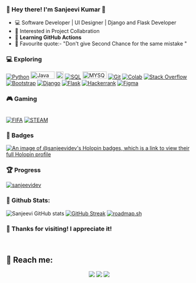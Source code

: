 ### 👋 Hey there! I'm Sanjeevi Kumar 🚀

- 💻 Software Developer | UI Designer | Django and Flask Developer 
- 👯 Interested in Project Collabration
- 🎯 **Learning GitHub Actions**
- 🎉 Favourite quote:- "Don't give Second Chance for the same mistake "

### 💻 Exploring
<p>
    <a href="https://github.com/search?q=user%3ADenverCoder1+is%3Arepo+language%3Apython"><img alt="Python" src="https://img.shields.io/badge/Python%20-%2314354C.svg?logo=python&logoColor=white"></a>
    <a href="https://github.com/search?q=user%3ADenverCoder1+is%3Arepo+language%3Ajava"><img alt="Java" src="https://img.shields.io/badge/Java-ED8B00?style=for-the-badge&logo=openjdk&logoColor=white" height="20px" width="65px"></a>
    <a href="https://github.com/search?q=user%3ADenverCoder1+is%3Arepo+language%3Ago"><img alt="Go" src="https://img.shields.io/badge/Go-00ADD8?style=for-the-badge&logo=go&logoColor=white" height="20px" ></a>
    <a href="https://github.com/search?q=user%3ADenverCoder1+is%3Arepo+language%3Asql"><img alt="SQL" src="https://img.shields.io/badge/SQL%20-%23025E8C.svg?logo=amazon-dynamodb&logoColor=white"></a>
    <a href="https://github.com/search?q=user%3ADenverCoder1+is%3Arepo+language%3Asql"><img alt="MYSQL" src="https://img.shields.io/badge/MySQL-005C84?style=for-the-badge&logo=mysql&logoColor=white"height="20px" width="65px"></a>
    <a href="#"><img alt="Git" src="https://img.shields.io/badge/Git%20-%23F05033.svg?logo=git&logoColor=white"></a>
    <a href="#"><img alt="Colab" src="https://img.shields.io/badge/Colab-00b56a.svg?logo=google-colab&logoColor=white"></a>
    <a href="#"><img alt="Stack Overflow" src="https://img.shields.io/badge/-Stack%20Overflow-FE7A16?logo=stack-overflow&logoColor=white"></a>
<br/>
    <a href="#"><img alt="Bootstrap" src="https://img.shields.io/badge/Bootstrap-563D7C?style=for-the-badge&logo=bootstrap&logoColor=white"></a>
    <a href="#"><img alt="Django" src="https://img.shields.io/badge/Django-092E20?style=for-the-badge&logo=django&logoColor=white"></a>
    <a href="#"><img alt="Flask" src="https://img.shields.io/badge/Flask-000000?style=for-the-badge&logo=flask&logoColor=white"></a>
    <a href="#"><img alt="Hackerrank" src="https://img.shields.io/badge/-Hackerrank-2EC866?style=for-the-badge&logo=HackerRank&logoColor=white"></a>
    <a href="#"><img alt="Figma" src="https://img.shields.io/badge/Figma-F24E1E?style=for-the-badge&logo=figma&logoColor=white"></a>
    
 ### 🎮 Gaming 
 <br/>
    <a href="#"><img alt="FIFA" src="https://img.shields.io/badge/FIFA-B7312F?style=for-the-badge&logo=fifa&logoColor=white"></a>
    <a href="#"><img alt="STEAM" src="https://img.shields.io/badge/Steam-000000?style=for-the-badge&logo=steam&logoColor=white"></a>

### 📛 Badges
[![An image of @sanjeevidev's Holopin badges, which is a link to view their full Holopin profile](https://holopin.me/sanjeevidev)](https://holopin.io/@sanjeevidev)
### 🏆 Progress
<a href="https://github.com/sanjeevidev?tab=repositories"><img src="https://github-profile-trophy.vercel.app/?username=sanjeevidev&column=8&margin-w=15&margin-h=15" alt="sanjeevidev"></a>
### 🌵 Github Stats:

![Sanjeevi GitHub stats](https://github-readme-stats-sigma-five.vercel.app/api?username=sanjeevidev&theme=darkshow_icons=true) 
[![GitHub Streak](https://github-readme-streak-stats.herokuapp.com/?user=sanjeevidev&theme=dark)](https://git.io/streak-stats)
<a href="https://roadmap.sh"><img src="https://api.roadmap.sh/v1-badge/wide/64d2712a958c39fd1f829e5d?variant=dark" alt="roadmap.sh"/></a>
    
### 👋 Thanks for visiting! I appreciate it!

<br/>

## 🚀 Reach me:

<p align="center">
<a href="https://www.linkedin.com/in/sanjeevi-kumar-9656ba24b"><img src="https://img.shields.io/badge/LinkedIn-0077B5?style=for-the-badge&logo=linkedin&logoColor=white"/></a>
<a href="mailto:sanjeevikumar116@gmail.com"><img src="https://img.shields.io/badge/Gmail-D14836?style=for-the-badge&logo=gmail&logoColor=white"/></a>
<a href="https://instagram.com/crizsanju2004"><img src="https://img.shields.io/badge/Instagram-E4405F?style=for-the-badge&logo=instagram&logoColor=white"/></a>
</p>
